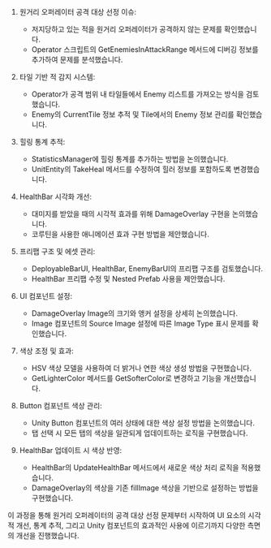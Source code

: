 1. 원거리 오퍼레이터 공격 대상 선정 이슈:
   - 저지당하고 있는 적을 원거리 오퍼레이터가 공격하지 않는 문제를 확인했습니다.
   - Operator 스크립트의 GetEnemiesInAttackRange 메서드에 디버깅 정보를 추가하여 문제를 분석했습니다.

2. 타일 기반 적 감지 시스템:
   - Operator가 공격 범위 내 타일들에서 Enemy 리스트를 가져오는 방식을 검토했습니다.
   - Enemy의 CurrentTile 정보 추적 및 Tile에서의 Enemy 정보 관리를 확인했습니다.

3. 힐링 통계 추적:
   - StatisticsManager에 힐링 통계를 추가하는 방법을 논의했습니다.
   - UnitEntity의 TakeHeal 메서드를 수정하여 힐러 정보를 포함하도록 변경했습니다.

4. HealthBar 시각화 개선:
   - 대미지를 받았을 때의 시각적 효과를 위해 DamageOverlay 구현을 논의했습니다.
   - 코루틴을 사용한 애니메이션 효과 구현 방법을 제안했습니다.

5. 프리팹 구조 및 에셋 관리:
   - DeployableBarUI, HealthBar, EnemyBarUI의 프리팹 구조를 검토했습니다.
   - HealthBar 프리팹 수정 및 Nested Prefab 사용을 제안했습니다.

6. UI 컴포넌트 설정:
   - DamageOverlay Image의 크기와 앵커 설정을 상세히 논의했습니다.
   - Image 컴포넌트의 Source Image 설정에 따른 Image Type 표시 문제를 확인했습니다.

7. 색상 조정 및 효과:
   - HSV 색상 모델을 사용하여 더 밝거나 연한 색상 생성 방법을 구현했습니다.
   - GetLighterColor 메서드를 GetSofterColor로 변경하고 기능을 개선했습니다.

8. Button 컴포넌트 색상 관리:
   - Unity Button 컴포넌트의 여러 상태에 대한 색상 설정 방법을 논의했습니다.
   - 탭 선택 시 모든 탭의 색상을 일관되게 업데이트하는 로직을 구현했습니다.

9. HealthBar 업데이트 시 색상 반영:
   - HealthBar의 UpdateHealthBar 메서드에서 새로운 색상 처리 로직을 적용했습니다.
   - DamageOverlay의 색상을 기존 fillImage 색상을 기반으로 설정하는 방법을 구현했습니다.

이 과정을 통해 원거리 오퍼레이터의 공격 대상 선정 문제부터 시작하여 UI 요소의 시각적 개선, 통계 추적, 그리고 Unity 컴포넌트의 효과적인 사용에 이르기까지 다양한 측면의 개선을 진행했습니다.